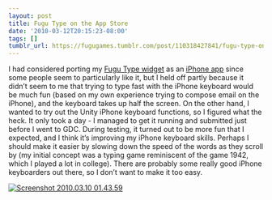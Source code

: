 ```yaml
---
layout: post
title: Fugu Type on the App Store
date: '2010-03-12T20:15:23-08:00'
tags: []
tumblr_url: https://fugugames.tumblr.com/post/110318427841/fugu-type-on-the-app-store
---
```

I had considered porting my [Fugu Type widget](http://www.apple.com/downloads/dashboard/games/fugutype.html) as an [iPhone app](http://itunes.apple.com/WebObjects/MZStore.woa/wa/viewSoftware?id=361179164&mt=8) since some people seem to particularly like it, but I held off partly because it didn’t seem to me that trying to type fast with the iPhone keyboard would be much fun (based on my own experience trying to compose email on the iPhone), and the keyboard takes up half the screen. On the other hand, I wanted to try out the Unity iPhone keyboard functions, so I figured what the heck. It only took a day - I managed to get it running and submitted just before I went to GDC. During testing, it turned out to be more fun that I expected, and I think it’s improving my iPhone keyboard skills. Perhaps I should make it easier by slowing down the speed of the words as they scroll by (my initial concept was a typing game reminiscent of the game 1942, which I played a lot in college). There are probably some really good iPhone keyboarders out there, so I don’t want to make it too easy.

[![](http://itshardtofondlepenguins.com/wp-content/uploads/2010/03/Screenshot-2010.03.10-01.43.59.png "Screenshot 2010.03.10 01.43.59")](http://itshardtofondlepenguins.com/wp-content/uploads/2010/03/Screenshot-2010.03.10-01.43.59.png)


